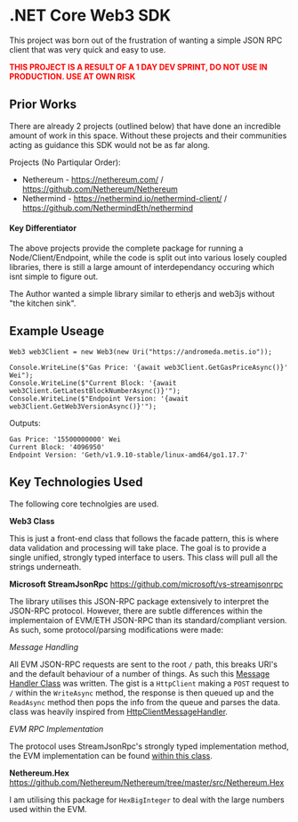 # .NET Core Web3 SDK
This project was born out of the frustration of wanting a simple JSON RPC client that was very quick and easy to use.

<span style="color:red;">**THIS PROJECT IS A RESULT OF A 1 DAY DEV SPRINT, DO NOT USE IN PRODUCTION.  USE AT OWN RISK**</span>

## Prior Works
There are already 2 projects (outlined below) that have done an incredible amount of work in this space.  Without these projects and their communities acting as guidance this SDK would not be as far along.

Projects (No Partiqular Order):
* Nethereum - https://nethereum.com/ / https://github.com/Nethereum/Nethereum
* Nethermind - https://nethermind.io/nethermind-client/   /  https://github.com/NethermindEth/nethermind



#### Key Differentiator
The above projects provide the complete package for running a Node/Client/Endpoint, while the code is split out into various losely coupled libraries, there is still a large amount of interdependancy occuring which isnt simple to figure out.

The Author wanted a simple library similar to etherjs and web3js without "the kitchen sink".



## Example Useage

```
Web3 web3Client = new Web3(new Uri("https://andromeda.metis.io"));

Console.WriteLine($"Gas Price: '{await web3Client.GetGasPriceAsync()}' Wei");
Console.WriteLine($"Current Block: '{await web3Client.GetLatestBlockNumberAsync()}'");
Console.WriteLine($"Endpoint Version: '{await web3Client.GetWeb3VersionAsync()}'");
```

Outputs:
```
Gas Price: '15500000000' Wei
Current Block: '4096950'
Endpoint Version: 'Geth/v1.9.10-stable/linux-amd64/go1.17.7'
```




## Key Technologies Used
The following core technolgies are used.

**Web3 Class**

This is just a front-end class that follows the facade pattern, this is where data validation and processing will take place.  The goal is to provide a single unified, strongly typed interface to users.  This class will pull all the strings underneath.


**Microsoft StreamJsonRpc**
https://github.com/microsoft/vs-streamjsonrpc

The library utilises this JSON-RPC package extensively to interpret the JSON-RPC protocol.  However, there are subtle differences within the implementaion of EVM/ETH JSON-RPC than its standard/compliant version.  As such, some protocol/parsing modifications were made:

*Message Handling*

All EVM JSON-RPC requests are sent to the root `/` path, this breaks URI's and the default behaviour of a number of things.  As such this [Message Handler Class](blob/main/Web3CS/MessageHandler/EVMMessageHandler.cs) was written.  The gist is a `HttpClient` making a `POST` request to `/` within the `WriteAsync` method, the response is then queued up and the `ReadAsync` method then pops the info from the queue and parses the data.  class was heavily inspired from [HttpClientMessageHandler](https://github.com/microsoft/vs-streamjsonrpc/blob/main/doc/extensibility.md).

*EVM RPC Implementation*

The protocol uses StreamJsonRpc's strongly typed implementation method, the EVM implementation can be found [within this class](blob/main/Web3CS/Protocol/IEVMProtocol.cs).


**Nethereum.Hex**
https://github.com/Nethereum/Nethereum/tree/master/src/Nethereum.Hex

I am utilising this package for `HexBigInteger` to deal with the large numbers used within the EVM.

